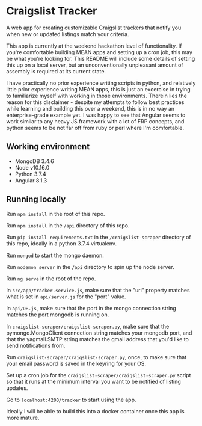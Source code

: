 # Craigslist Tracker

A web app for creating customizable Craigslist trackers that notify you when new or updated listings match your criteria.

This app is currently at the weekend hackathon level of functionality. If you're comfortable building MEAN apps and setting up a cron job, this may be what you're looking for. This README will include some details of setting this up on a local server, but an unconventionally unpleasant amount of assembly is required at its current state.

I have practically no prior experience writing scripts in python, and relatively little prior experience writing MEAN apps, this is just an excercise in trying to familiarize myself with working in those environments. Therein lies the reason for this disclaimer - despite my attempts to follow best practices while learning and building this over a weekend, this is in no way an enterprise-grade example yet. I was happy to see that Angular seems to work similar to any heavy JS framework with a lot of FRP concepts, and python seems to be not far off from ruby or perl where I'm comfortable.

## Working environment
* MongoDB 3.4.6
* Node v10.16.0
* Python 3.7.4
* Angular 8.1.3

## Running locally

Run `npm install` in the root of this repo.

Run `npm install` in the `/api` directory of this repo.

Run `pip install requirements.txt` in the `/craigslist-scraper` directory of this repo, ideally in a python 3.7.4 virtualenv.

Run `mongod` to start the mongo daemon.

Run `nodemon server` in the `/api` directory to spin up the node server.

Run `ng serve` in the root of the repo.

In `src/app/tracker.service.js`, make sure that the "uri" property matches what is set in `api/server.js` for the "port" value.

In `api/DB.js`, make sure that the port in the mongo connection string matches the port mongodb is running on.

In `craigslist-scraper/craigslist-scraper.py`, make sure that the pymongo.MongoClient connection string matches your mongodb port, and that the yagmail.SMTP string matches the gmail address that you'd like to send notifications from.

Run `craigslist-scraper/craigslist-scraper.py`, once, to make sure that your email password is saved in the keyring for your OS.

Set up a cron job for the `craigslist-scraper/craigslist-scraper.py` script so that it runs at the minimum interval you want to be notified of listing updates.

Go to `localhost:4200/tracker` to start using the app.

Ideally I will be able to build this into a docker container once this app is more mature.